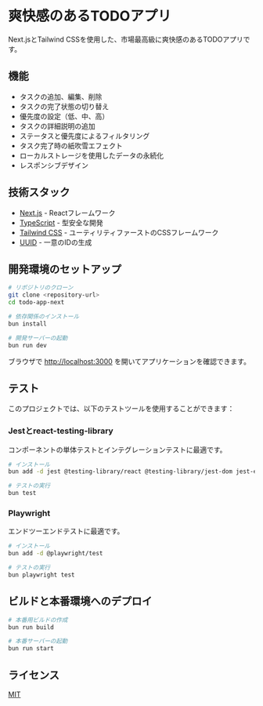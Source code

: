# 爽快感のあるTODOアプリ

Next.jsとTailwind CSSを使用した、市場最高級に爽快感のあるTODOアプリです。

## 機能

- タスクの追加、編集、削除
- タスクの完了状態の切り替え
- 優先度の設定（低、中、高）
- タスクの詳細説明の追加
- ステータスと優先度によるフィルタリング
- タスク完了時の紙吹雪エフェクト
- ローカルストレージを使用したデータの永続化
- レスポンシブデザイン

## 技術スタック

- [Next.js](https://nextjs.org/) - Reactフレームワーク
- [TypeScript](https://www.typescriptlang.org/) - 型安全な開発
- [Tailwind CSS](https://tailwindcss.com/) - ユーティリティファーストのCSSフレームワーク
- [UUID](https://github.com/uuidjs/uuid) - 一意のIDの生成

## 開発環境のセットアップ

```bash
# リポジトリのクローン
git clone <repository-url>
cd todo-app-next

# 依存関係のインストール
bun install

# 開発サーバーの起動
bun run dev
```

ブラウザで [http://localhost:3000](http://localhost:3000) を開いてアプリケーションを確認できます。

## テスト

このプロジェクトでは、以下のテストツールを使用することができます：

### Jestとreact-testing-library

コンポーネントの単体テストとインテグレーションテストに最適です。

```bash
# インストール
bun add -d jest @testing-library/react @testing-library/jest-dom jest-environment-jsdom @types/jest

# テストの実行
bun test
```

### Playwright

エンドツーエンドテストに最適です。

```bash
# インストール
bun add -d @playwright/test

# テストの実行
bun playwright test
```

## ビルドと本番環境へのデプロイ

```bash
# 本番用ビルドの作成
bun run build

# 本番サーバーの起動
bun run start
```

## ライセンス

[MIT](LICENSE)
